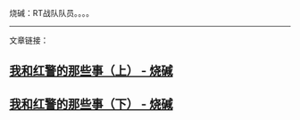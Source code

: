烧碱：RT战队队员。。。。

-------

文章链接：

## [我和红警的那些事（上） - 烧碱](../article/shaojian.md)

## [我和红警的那些事（下） - 烧碱](../article/shaojian-2.md)